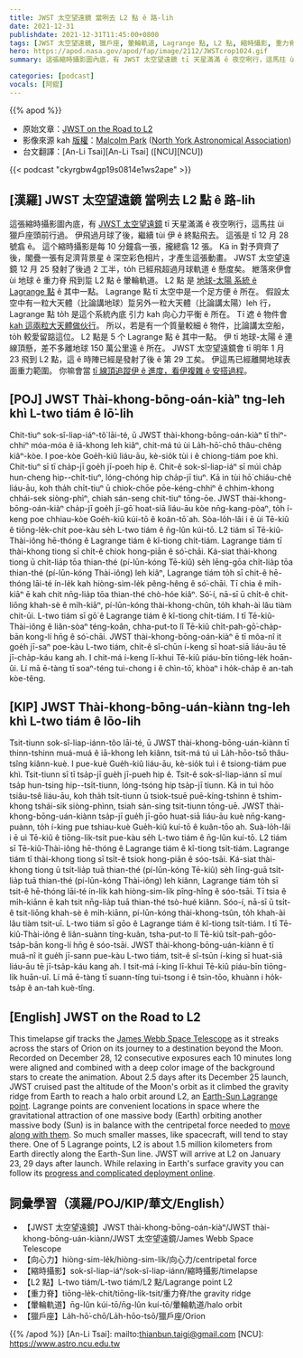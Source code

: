 ```yaml
---
title: JWST 太空望遠鏡 當咧去 L2 點 ê 路-lih
date: 2021-12-31
publishdate: 2021-12-31T11:45:00+0800
tags: [JWST 太空望遠鏡, 獵戶座, 暈輪軌道, Lagrange 點, L2 點, 縮時攝影, 重力脊, 月球, 地球, 引力, 向心力]
hero: https://apod.nasa.gov/apod/fap/image/2112/JWSTcrop1024.gif
summary: 這張縮時攝影圖內底，有 JWST 太空望遠鏡 tī 天星滿滿 ê 夜空咧行，這馬拄 ùi 獵戶座頭前行過。伊飛過月球了後，繼續 tùi 伊 ê 終點飛去。

categories: [podcast]
vocals: [阿錕]
---
```


{{% apod %}}

- 原始文章：[JWST on the Road to L2](https://apod.nasa.gov/apod/ap211231.html)
- 影像來源 kah [版權][copyright]：[Malcolm Park](http://www.photopark.ca/) ([North York Astronomical Association](http://www.nyaa.ca/))
- 台文翻譯：[An-Li Tsai][An-Li Tsai] ([NCU][NCU])

{{< podcast "ckyrgbw4gp19s0814e1ws2ape" >}}

## [漢羅] JWST 太空望遠鏡 當咧去 L2 點 ê 路-lih
這張縮時攝影圖內底，有 [JWST 太空望遠鏡][James Webb Space Telescope] tī 天星滿滿 ê 夜空咧行，這馬拄 ùi 獵戶座頭前行過。
伊飛過月球了後，繼續 tùi 伊 ê 終點飛去。
這張是 tī 12 月 28 號翕 ê。
這个縮時攝影是每 10 分鐘翕一張，攏總翕 12 張。
Kā in 對予齊齊了後，閣疊一張有足濟背景星 ê 深空彩色相片，才產生這張動畫。
JWST 太空望遠鏡 12 月 25 發射了後過 2 工半，to̍h 已經飛超過月球軌道 ê 懸度矣。
紲落來伊會 ùi 地球 ê 重力脊 飛到踅 L2 點 ê 暈輪軌道。
L2 點 是 [地球-太陽 系統 ê Lagrange 點][Earth-Sun Lagrange point] ê 其中一點。
Lagrange 點 tī 太空中是一个足方便 ê 所在。
假設太空中有一粒大天體（比論講地球）踅另外一粒大天體（比論講太陽）leh 行，Lagrange 點 to̍h 是這个系統內底 引力 kah 向心力平衡 ê 所在。
Tī 遮 ê 物件會 [kah 這兩粒大天體做伙行][move along with them]。
所以，若是有一个質量較細 ê 物件，比論講太空船，to̍h 較愛留踮這位。
L2 點是 5 个 Lagrange 點 ê 其中一點。
伊 tī 地球-太陽 ê 連線頂懸，差不多離地球 150 萬公里遠 ê 所在。
JWST 太空望遠鏡會 tī 明年 1 月 23 飛到 L2 點，這 ê 時陣已經是發射了後 ê 第 29 工矣。
伊這馬已經離開地球表面重力範圍。
你嘛會當 [tī 線頂追蹤伊 ê 進度，看伊複雜 ê 安搭過程][progress and complicated deployment online]。

## [POJ] JWST Thài-khong-bōng-oán-kiàⁿ tng-leh khì L-two tiám ê lō͘-lih
Chit-tiuⁿ sok-sî-liap-iáⁿ-tô͘ lāi-té, ū JWST thài-khong-bōng-oán-kiàⁿ tī thiⁿ-chhiⁿ móa-móa ê iā-khong leh kiâⁿ, chit-má tú ùi La̍h-hō͘-chō thâu-chêng kiâⁿ-kòe.
I poe-kòe Goe̍h-kiû liáu-āu, kè-sio̍k tùi i ê chiong-tiám poe khì.
Chit-tiuⁿ sī tī cha̍p-jī goe̍h jī-poeh hip ê.
Chit-ê sok-sî-liap-iáⁿ sī múi cha̍p hun-cheng hip--chi̍t-tiuⁿ, lóng-chóng hip cha̍p-jī tiuⁿ.
Kā in tùi hō͘ chiâu-chê liáu-āu, koh tha̍h chi̍t-tiuⁿ ū chiok-chōe pōe-kéng-chhiⁿ ê chhim-khong chhái-sek siòng-phìⁿ, chiah sán-seng chit-tiuⁿ tōng-ōe.
JWST thài-khong-bōng-oán-kiàⁿ cha̍p-jī goe̍h jī-gō͘ hoat-siā liáu-āu kòe nn̄g-kang-pòaⁿ, to̍h í-keng poe chhiau-kòe Goe̍h-kiû kúi-tō ê koân-tō͘ ah.
Sòa-lo̍h-lâi i ē ùi Tē-kiû ê tiōng-le̍k-chit poe-kàu se̍h L-two tiám ê n̄g-lûn kúi-tō.
L2 tiám sī Tē-kiû-Thài-iông hē-thóng ê Lagrange tiám ê kî-tiong chi̍t-tiám.
Lagrange tiám tī thài-khong tiong sī chi̍t-ê chiok hong-piān ê só͘-chāi.
Ká-siat thài-khong tiong ū chi̍t-lia̍p tōa thian-thé (pí-lūn-kóng Tē-kiû) se̍h lēng-gōa chi̍t-lia̍p tōa thian-thé (pí-lūn-kóng Thài-iông) leh kiâⁿ, Lagrange tiám to̍h sī chit-ê hē-thóng lāi-té ín-le̍k kah hiòng-sim-le̍k pêng-hêng ê só͘-chāi.
Tī chia ê mi̍h-kiāⁿ ē kah chit nn̄g-lia̍p tōa thian-thé chò-hóe kiâⁿ.
Só͘-í, nā-sī ū chi̍t-ê chit-liōng khah-sè ê mi̍h-kiāⁿ, pí-lūn-kóng thài-khong-chûn, to̍h khah-ài lâu tiàm chit-ūi.
L-two tiám sī gō͘ ê Lagrange tiám ê kî-tiong chi̍t-tiám.
I tī Tē-kiû-Thài-iông ê liân-sòaⁿ téng-koân, chha-put-to lî Tē-kiû chi̍t-pah-gō͘-cha̍p-bān kong-lí hn̄g ê só͘-chāi.
JWST thài-khong-bōng-oán-kiàⁿ ē tī môa-nî it goe̍h jī-saⁿ poe-kàu L-two tiám, chit-ê sî-chūn í-keng sī hoat-siā liáu-āu tē jī-cha̍p-káu kang ah.
I chit-má í-keng lī-khui Tē-kiû piáu-bīn tiōng-le̍k hoān-ûi.
Lí mā ē-tàng tī soaⁿ-téng tui-chong i ê chìn-tō͘, khòaⁿ i ho̍k-cha̍p ê an-tah kòe-têng.

## [KIP] JWST Thài-khong-bōng-uán-kiànn tng-leh khì L-two tiám ê lōo-lih
Tsit-tiunn sok-sî-liap-iánn-tôo lāi-té, ū JWST thài-khong-bōng-uán-kiànn tī thinn-tshinn muá-muá ê iā-khong leh kiânn, tsit-má tú uì La̍h-hōo-tsō thâu-tsîng kiânn-kuè.
I pue-kuè Gue̍h-kiû liáu-āu, kè-sio̍k tuì i ê tsiong-tiám pue khì.
Tsit-tiunn sī tī tsa̍p-jī gue̍h jī-pueh hip ê.
Tsit-ê sok-sî-liap-iánn sī muí tsa̍p hun-tsing hip--tsi̍t-tiunn, lóng-tsóng hip tsa̍p-jī tiunn.
Kā in tuì hōo tsiâu-tsê liáu-āu, koh tha̍h tsi̍t-tiunn ū tsiok-tsuē puē-kíng-tshinn ê tshim-khong tshái-sik siòng-phìnn, tsiah sán-sing tsit-tiunn tōng-uē.
JWST thài-khong-bōng-uán-kiànn tsa̍p-jī gue̍h jī-gōo huat-siā liáu-āu kuè nn̄g-kang-puànn, to̍h í-king pue tshiau-kuè Gue̍h-kiû kuí-tō ê kuân-tōo ah.
Suà-lo̍h-lâi i ē uì Tē-kiû ê tiōng-li̍k-tsit pue-kàu se̍h L-two tiám ê n̄g-lûn kuí-tō.
L2 tiám sī Tē-kiû-Thài-iông hē-thóng ê Lagrange tiám ê kî-tiong tsi̍t-tiám.
Lagrange tiám tī thài-khong tiong sī tsi̍t-ê tsiok hong-piān ê sóo-tsāi.
Ká-siat thài-khong tiong ū tsi̍t-lia̍p tuā thian-thé (pí-lūn-kóng Tē-kiû) se̍h līng-guā tsi̍t-lia̍p tuā thian-thé (pí-lūn-kóng Thài-iông) leh kiânn, Lagrange tiám to̍h sī tsit-ê hē-thóng lāi-té ín-li̍k kah hiòng-sim-li̍k pîng-hîng ê sóo-tsāi.
Tī tsia ê mi̍h-kiānn ē kah tsit nn̄g-lia̍p tuā thian-thé tsò-hué kiânn.
Sóo-í, nā-sī ū tsi̍t-ê tsit-liōng khah-sè ê mi̍h-kiānn, pí-lūn-kóng thài-khong-tsûn, to̍h khah-ài lâu tiàm tsit-uī.
L-two tiám sī gōo ê Lagrange tiám ê kî-tiong tsi̍t-tiám.
I tī Tē-kiû-Thài-iông ê liân-suànn tíng-kuân, tsha-put-to lî Tē-kiû tsi̍t-pah-gōo-tsa̍p-bān kong-lí hn̄g ê sóo-tsāi.
JWST thài-khong-bōng-uán-kiànn ē tī muâ-nî it gue̍h jī-sann pue-kàu L-two tiám, tsit-ê sî-tsūn í-king sī huat-siā liáu-āu tē jī-tsa̍p-káu kang ah.
I tsit-má í-king lī-khui Tē-kiû piáu-bīn tiōng-li̍k huān-uî.
Lí mā ē-tàng tī suann-tíng tui-tsong i ê tsìn-tōo, khuànn i ho̍k-tsa̍p ê an-tah kuè-tîng.

## [English] JWST on the Road to L2

This timelapse gif tracks the [James Webb Space Telescope][James Webb Space Telescope] as it streaks across the stars of Orion on its journey to a destination beyond the Moon.
Recorded on December 28, 12 consecutive exposures each 10 minutes long were aligned and combined with a deep color image of the background stars to create the animation.
About 2.5 days after its December 25 launch, JWST cruised past the altitude of the Moon's orbit as it climbed the gravity ridge from Earth to reach a halo orbit around L2, an [Earth-Sun Lagrange point][Earth-Sun Lagrange point].
Lagrange points are convenient locations in space where the gravitational attraction of one massive body (Earth) orbiting another massive body (Sun) is in balance with the centripetal force needed to [move along with them][move along with them].
So much smaller masses, like spacecraft, will tend to stay there.
One of 5 Lagrange points, L2 is about 1.5 million kilometers from Earth directly along the Earth-Sun line.
JWST will arrive at L2 on January 23, 29 days after launch.
While relaxing in Earth's surface gravity you can follow its [progress and complicated deployment online][progress and complicated deployment online].

## 詞彙學習（漢羅/POJ/KIP/華文/English）
- 【JWST 太空望遠鏡】JWST thài-khong-bōng-oán-kiàⁿ/JWST thài-khong-bōng-uán-kiànn/JWST 太空望遠鏡/James Webb Space Telescope
- 【向心力】hiòng-sim-le̍k/hiòng-sim-li̍k/向心力/centripetal force
- 【縮時攝影】sok-sî-liap-iáⁿ/sok-sî-liap-iánn/縮時攝影/timelapse
- 【L2 點】L-two tiám/L-two tiám/L2 點/Lagrange point L2
- 【重力脊】tiōng-le̍k-chit/tiōng-li̍k-tsit/重力脊/the gravity ridge
- 【暈輪軌道】n̄g-lûn kúi-tō/n̄g-lûn kuí-tō/暈輪軌道/halo orbit
- 【獵戶座】La̍h-hō͘-chō/La̍h-hōo-tsō/獵戶座/Orion


{{% /apod %}}
[An-Li Tsai]: mailto:thianbun.taigi@gmail.com
[NCU]: https://www.astro.ncu.edu.tw

[copyright]: https://apod.nasa.gov/apod/fap/lib/about_apod.html#srapply

[James Webb Space Telescope]:https://webbtelescope.org/
[Earth-Sun Lagrange point]:https://solarsystem.nasa.gov/resources/754/what-is-a-lagrange-point/
[move along with them]:https://upload.wikimedia.org/wikipedia/commons/d/d0/Lagrangian_points_equipotential.gif
[progress and complicated deployment online]:https://jwst.nasa.gov/content/webbLaunch/whereIsWebb.html
